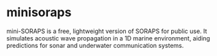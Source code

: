 # minisoraps
mini-SORAPS is a free, lightweight version of SORAPS for public use. It simulates acoustic wave propagation in a 1D marine environment, aiding predictions for sonar and underwater communication systems.

